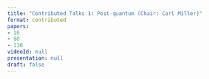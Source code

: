 ```yaml
---
title: "Contributed Talks 1: Post-quantum (Chair: Carl Miller)"
format: contributed
papers:
- 16
- 60
- 138
videoId: null
presentation: null
draft: false
---
```

